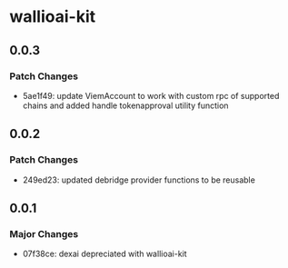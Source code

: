 # wallioai-kit

## 0.0.3

### Patch Changes

- 5ae1f49: update ViemAccount to work with custom rpc of supported chains and added handle tokenapproval utility function

## 0.0.2

### Patch Changes

- 249ed23: updated debridge provider functions to be reusable

## 0.0.1

### Major Changes

- 07f38ce: dexai depreciated with wallioai-kit
